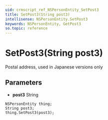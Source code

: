 ```yaml
---
uid: crmscript_ref_NSPersonEntity_SetPost3
title: SetPost3(String post3)
intellisense: NSPersonEntity.SetPost3
keywords: NSPersonEntity, GetPost3
so.topic: reference
---
```


# SetPost3(String post3)

Postal address, used in Japanese versions only

## Parameters

* **post3** String

```crmscript
NSPersonEntity thing;
String post3;
thing.SetPost3(post3);
```

